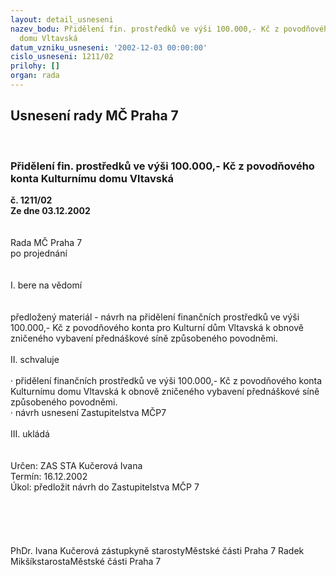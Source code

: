 ```yaml
---
layout: detail_usneseni
nazev_bodu: Přidělení fin. prostředků ve výši 100.000,- Kč z povodňového konta Kulturnímu
  domu Vltavská
datum_vzniku_usneseni: '2002-12-03 00:00:00'
cislo_usneseni: 1211/02
prilohy: []
organ: rada
---
```

<div id="ucUsn_pList" class="usn">
	<span><h2>Usnesení rady MČ Praha 7 </h2>
<br></span><div class="standBody">
<span><h3>Přidělení fin. prostředků ve výši 100.000,- Kč z povodňového konta Kulturnímu domu Vltavská</h3></span><div class="center">
		<strong>č. 1211/02</strong><br>
	</div>
<div class="center">
		<strong>Ze dne 03.12.2002</strong><br><br>
	</div>
<br>Rada MČ Praha 7<br>po projednání<br><br><br>I.	bere na vědomí<br><br> <br>předložený materiál - návrh na přidělení finančních prostředků ve výši 100.000,- Kč z povodňového konta pro Kulturní dům Vltavská k obnově zničeného vybavení přednáškové síně způsobeného povodněmi.<br><br>II.	schvaluje <br><br>·	přidělení finančních prostředků ve výši 100.000,- Kč z povodňového konta Kulturnímu domu Vltavská k obnově zničeného vybavení přednáškové síně způsobeného povodněmi.<br>·	návrh  usnesení Zastupitelstva MČP7<br><br>III.	ukládá <br><br> <br>Určen:	ZAS STA Kučerová Ivana<br>Termín: 16.12.2002<br>Úkol:	předložit návrh do Zastupitelstva MČP 7<br> <br><br><br> <br>	<br>PhDr. Ivana Kučerová zástupkyně starostyMěstské části Praha 7	Radek MikšíkstarostaMěstské části Praha 7<br>	<br><br>
</div>
</div>